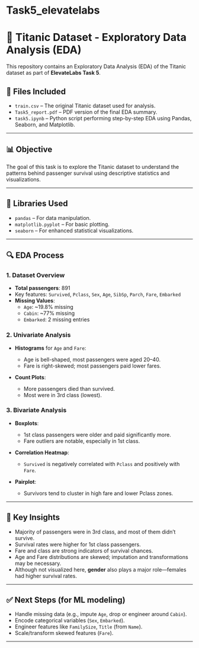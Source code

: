 # Task5_elevatelabs
# 🚢 Titanic Dataset - Exploratory Data Analysis (EDA)

This repository contains an Exploratory Data Analysis (EDA) of the Titanic dataset as part of **ElevateLabs Task 5**.

## 📁 Files Included

- `train.csv` – The original Titanic dataset used for analysis.
- `Task5_report.pdf` – PDF version of the final EDA summary.
- `task5.ipynb` – Python script performing step-by-step EDA using Pandas, Seaborn, and Matplotlib.

---

## 📊 Objective

The goal of this task is to explore the Titanic dataset to understand the patterns behind passenger survival using descriptive statistics and visualizations.

---

## 🧰 Libraries Used

- `pandas` – For data manipulation.
- `matplotlib.pyplot` – For basic plotting.
- `seaborn` – For enhanced statistical visualizations.

---

## 🔍 EDA Process

### 1. Dataset Overview

- **Total passengers**: 891
- Key features: `Survived`, `Pclass`, `Sex`, `Age`, `SibSp`, `Parch`, `Fare`, `Embarked`
- **Missing Values**:
  - `Age`: ~19.8% missing
  - `Cabin`: ~77% missing
  - `Embarked`: 2 missing entries

### 2. Univariate Analysis

- **Histograms** for `Age` and `Fare`:
  - Age is bell-shaped, most passengers were aged 20–40.
  - Fare is right-skewed; most passengers paid lower fares.

- **Count Plots**:
  - More passengers died than survived.
  - Most were in 3rd class (lowest).

### 3. Bivariate Analysis

- **Boxplots**:
  - 1st class passengers were older and paid significantly more.
  - Fare outliers are notable, especially in 1st class.

- **Correlation Heatmap**:
  - `Survived` is negatively correlated with `Pclass` and positively with `Fare`.

- **Pairplot**:
  - Survivors tend to cluster in high fare and lower Pclass zones.

---

## 📌 Key Insights

- Majority of passengers were in 3rd class, and most of them didn’t survive.
- Survival rates were higher for 1st class passengers.
- Fare and class are strong indicators of survival chances.
- Age and Fare distributions are skewed; imputation and transformations may be necessary.
- Although not visualized here, **gender** also plays a major role—females had higher survival rates.

---

## ✅ Next Steps (for ML modeling)

- Handle missing data (e.g., impute `Age`, drop or engineer around `Cabin`).
- Encode categorical variables (`Sex`, `Embarked`).
- Engineer features like `FamilySize`, `Title` (from `Name`).
- Scale/transform skewed features (`Fare`).

---


